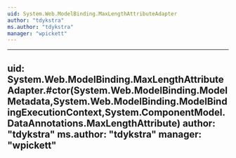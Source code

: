 ```yaml
---
uid: System.Web.ModelBinding.MaxLengthAttributeAdapter
author: "tdykstra"
ms.author: "tdykstra"
manager: "wpickett"
---
```


---
uid: System.Web.ModelBinding.MaxLengthAttributeAdapter.#ctor(System.Web.ModelBinding.ModelMetadata,System.Web.ModelBinding.ModelBindingExecutionContext,System.ComponentModel.DataAnnotations.MaxLengthAttribute)
author: "tdykstra"
ms.author: "tdykstra"
manager: "wpickett"
---
